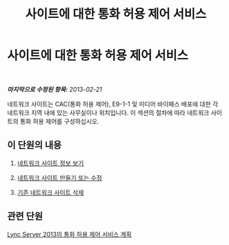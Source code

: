 ﻿---
title: 사이트에 대한 통화 허용 제어 서비스
TOCTitle: 사이트에 대한 통화 허용 제어 서비스
ms:assetid: 5607b3f3-128b-44c7-a043-c0834e39e697
ms:mtpsurl: https://technet.microsoft.com/ko-kr/library/JJ688061(v=OCS.15)
ms:contentKeyID: 49885770
ms.date: 08/24/2015
mtps_version: v=OCS.15
ms.translationtype: HT
---

# 사이트에 대한 통화 허용 제어 서비스

 

_**마지막으로 수정된 항목:** 2013-02-21_

네트워크 사이트는 CAC(통화 허용 제어), E9-1-1 및 미디어 바이패스 배포에 대한 각 네트워크 지역 내에 있는 사무실이나 위치입니다. 이 섹션의 절차에 따라 네트워크 사이트의 통화 허용 제어를 구성하십시오.

## 이 단원의 내용

1.  [네트워크 사이트 정보 보기](lync-server-2013-viewing-network-site-information.md)

2.  [네트워크 사이트 만들기 또는 수정](lync-server-2013-creating-or-modifying-network-sites.md)

3.  [기존 네트워크 사이트 삭제](lync-server-2013-deleting-an-existing-network-site.md)

## 관련 단원

[Lync Server 2013의 통화 허용 제어 서비스 계획](lync-server-2013-planning-for-call-admission-control.md)

